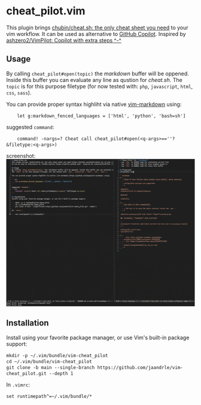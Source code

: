 # cheat_pilot.vim
This plugin brings [chubin/cheat.sh: the only cheat sheet you need](https://github.com/chubin/cheat.sh) to your vim workflow.
It can be used as alternative to [GitHub Copilot](https://copilot.github.com/). Inspired by [ashzero2/VimPilot: Copilot with extra steps ^-^](https://github.com/ashzero2/VimPilot)

## Usage
By calling `cheat_pilot#open(topic)` the *markdown* buffer will be oppened. Inside this buffer you can evaluate any line as qustion for *cheat.sh*.
The `topic` is for this purpose filetype (for now tested with: `php`, `javascript`, `html`, `css`, `sass`).

You can provide proper syntax highliht via native [vim-markdown](https://github.com/tpope/vim-markdown) using:

```vim
    let g:markdown_fenced_languages = ['html', 'python', 'bash=sh']
```

suggested `command`:
```vim
    command! -nargs=? Cheat call cheat_pilot#open(<q-args>==''?&filetype:<q-args>)
```

screenshot:
![Usage example](./Screenshot_20220401_142008.png)

## Installation
Install using your favorite package manager, or use Vim's built-in package support:

    mkdir -p ~/.vim/bundle/vim-cheat_pilot
    cd ~/.vim/bundle/vim-cheat_pilot
    git clone -b main --single-branch https://github.com/jaandrle/vim-cheat_pilot.git --depth 1

In `.vimrc`:

    set runtimepath^=~/.vim/bundle/*
